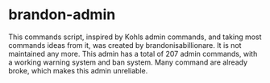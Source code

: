 # brandon-admin
This commands script, inspired by Kohls admin commands, 
and taking most commands ideas from it, was created by brandonisabillionare.
 It is not maintained any more. This admin has a total of 207 admin commands,
 with a working warning system and ban system. Many command are already broke, 
 which makes this admin unreliable.
